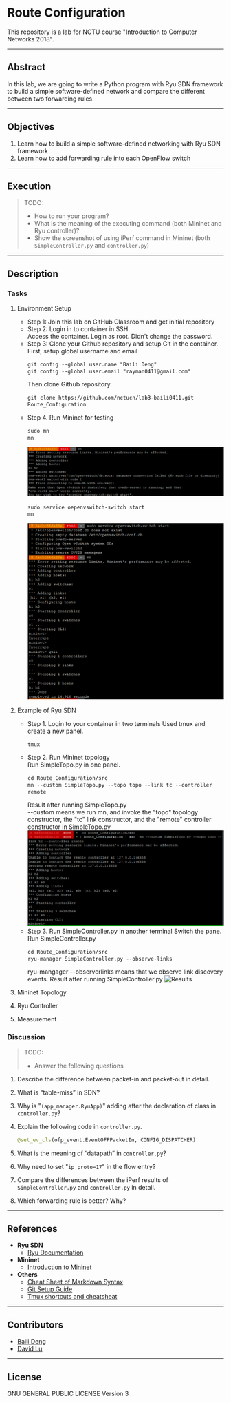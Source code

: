 # Route Configuration

This repository is a lab for NCTU course "Introduction to Computer Networks 2018".

---
## Abstract

In this lab, we are going to write a Python program with Ryu SDN framework to build a simple software-defined network and compare the different between two forwarding rules.

---
## Objectives

1. Learn how to build a simple software-defined networking with Ryu SDN framework
2. Learn how to add forwarding rule into each OpenFlow switch

---
## Execution

> TODO:
> * How to run your program?
> * What is the meaning of the executing command (both Mininet and Ryu controller)?
> * Show the screenshot of using iPerf command in Mininet (both `SimpleController.py` and `controller.py`)

---
## Description

### Tasks

1. Environment Setup
    * Step 1: Join this lab on GitHub Classroom and get initial repository
    * Step 2: Login in to container in SSH.  
    Access the container. Login as root. Didn't change the password.
    * Step 3: Clone your Github repository and setup Git in the container.  
    First, setup global username and email  
        ```
        git config --global user.name "Baili Deng"
        git config --global user.email "rayman0411@gmail.com"
        ```  
        Then clone Github repository.
        ```
        git clone https://github.com/nctucn/lab3-baili0411.git Route_Configuration
        ```
    * Step 4. Run Mininet for testing
        ```
        sudo mn
        mn
        ```
        ![Results](mn_result.png)
        ```
        sudo service oepenvswitch-switch start
        mn
        ```
        ![Results](service_result.png)

2. Example of Ryu SDN
    * Step 1. Login to your container in two terminals
    Used tmux and create a new panel.
        ```
        tmux
        ```
    * Step 2. Run Mininet topology  
    Run SimpleTopo.py in one panel.  
        ```
        cd Route_Configuration/src
        mn --custom SimpleTopo.py --topo topo --link tc --controller remote
        ```
        Result after running SimpleTopo.py  
        --custom means we run mn, and invoke the "topo" topology constructor, the "tc" link constructor, and the "remote" controller constructor in SimpleTopo.py
    ![Results](mininet_sample_result.png)
    * Step 3. Run SimpleController.py in another terminal
    Switch the pane.
    Run SimpleController.py
        ```
        cd Route_Configuration/src
        ryu-manager SimpleController.py --observe-links
        ```
        ryu-mangager --observerlinks means that we observe link discovery events.
        Result after running SimpleController.py
        ![Results](ryu_manager_sample.png)
3. Mininet Topology

4. Ryu Controller

5. Measurement

### Discussion

> TODO:
> * Answer the following questions

1. Describe the difference between packet-in and packet-out in detail.
   
2. What is “table-miss” in SDN?
   
3. Why is "`(app_manager.RyuApp)`" adding after the declaration of class in `controller.py`?
   
4. Explain the following code in `controller.py`.
    ```python
    @set_ev_cls(ofp_event.EventOFPPacketIn, CONFIG_DISPATCHER)
    ```

5. What is the meaning of “datapath” in `controller.py`?
   
6. Why need to set "`ip_proto=17`" in the flow entry?
   
7. Compare the differences between the iPerf results of `SimpleController.py` and `controller.py` in detail.
   
8. Which forwarding rule is better? Why?

---
## References

* **Ryu SDN**
    * [Ryu Documentation](https://ryu.readthedocs.io/en/latest/man/ryu_manager.html?highlight=--observe)
* **Mininet**
    * [Introduction to Mininet](https://github.com/mininet/mininet/wiki/Introduction-to-Mininet)
* **Others**
    * [Cheat Sheet of Markdown Syntax](https://www.markdownguide.org/cheat-sheet)
    * [Git Setup Guide](https://git-scm.com/book/zh-tw/v2/%E9%96%8B%E5%A7%8B-%E5%88%9D%E6%AC%A1%E8%A8%AD%E5%AE%9A-Git)
    * [Tmux shortcuts and cheatsheat](https://gist.github.com/MohamedAlaa/2961058)

---
## Contributors

* [Baili Deng](https://github.com/baili0411)
* [David Lu](https://github.com/yungshenglu)

---
## License

GNU GENERAL PUBLIC LICENSE Version 3